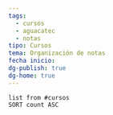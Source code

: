 ```yaml
---
tags:
  - cursos
  - aguacatec
  - notas
tipo: Cursos
tema: Organización de notas
fecha inicio:
dg-publish: true
dg-home: true
---
```


```dataview
list from #cursos 
SORT count ASC

```












